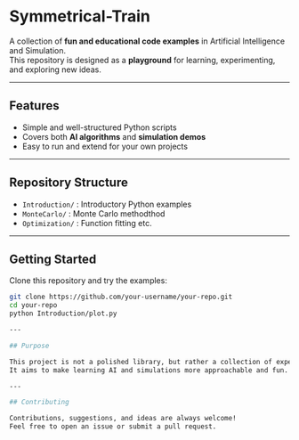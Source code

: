 # Symmetrical-Train
A collection of **fun and educational code examples** in Artificial Intelligence and Simulation.  
This repository is designed as a **playground** for learning, experimenting, and exploring new ideas.

---

## Features
- Simple and well-structured Python scripts
- Covers both **AI algorithms** and **simulation demos**
- Easy to run and extend for your own projects

---

## Repository Structure
- `Introduction/` : Introductory Python examples
- `MonteCarlo/` : Monte Carlo methodthod
- `Optimization/` : Function fitting etc.

---

## Getting Started
Clone this repository and try the examples:

```bash
git clone https://github.com/your-username/your-repo.git
cd your-repo
python Introduction/plot.py

---

## Purpose

This project is not a polished library, but rather a collection of experiments.
It aims to make learning AI and simulations more approachable and fun.

---

## Contributing

Contributions, suggestions, and ideas are always welcome!
Feel free to open an issue or submit a pull request.

